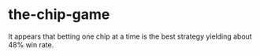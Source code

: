 # the-chip-game

It appears that betting one chip at a time is the best strategy yielding about 48% win rate.
